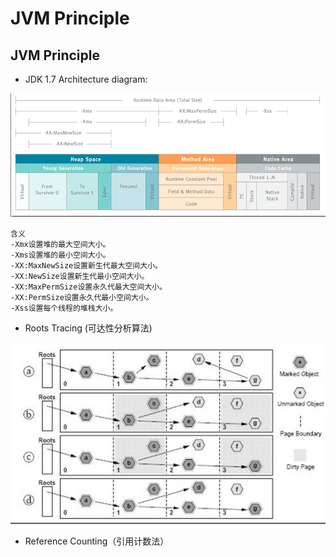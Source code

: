 # JVM Principle

## JVM Principle

* JDK 1.7 Architecture diagram:

![](../.gitbook/assets/image%20%286%29.png)

```text
含义
-Xmx设置堆的最大空间大小。
-Xms设置堆的最小空间大小。
-XX:MaxNewSize设置新生代最大空间大小。
-XX:NewSize设置新生代最小空间大小。
-XX:MaxPermSize设置永久代最大空间大小。
-XX:PermSize设置永久代最小空间大小。
-Xss设置每个线程的堆栈大小。
```

* Roots Tracing \(可达性分析算法\)

![](../.gitbook/assets/image%20%2812%29.png)

* Reference Counting（引用计数法）



